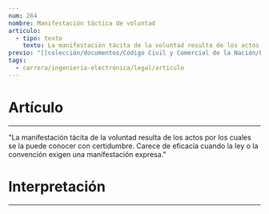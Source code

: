 ```yaml
---
num: 264
nombre: Manifestación táctica de voluntad
articulo:
  - tipo: texto
    texto: La manifestación tácita de la voluntad resulta de los actos por los cuales se la puede conocer con certidumbre. Carece de eficacia cuando la ley o la convención exigen una manifestación expresa.
previo: "[[colección/documentos/Código Civil y Comercial de la Nación/Libro Primero/Título 4/Capítulo 1/Capítulo 1, Disposiciones generales|Capítulo 1, Disposiciones generales]]"
tags:
  - carrera/ingeniería-electrónica/legal/articulo
---
```

# Artículo
---
"La manifestación tácita de la voluntad resulta de los actos por los cuales se la puede conocer con certidumbre. Carece de eficacia cuando la ley o la convención exigen una manifestación expresa."

# Interpretación
---
